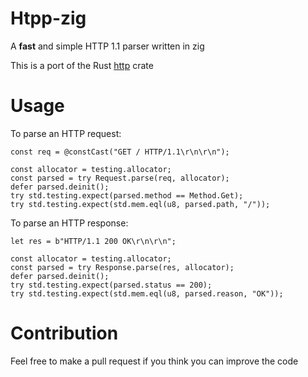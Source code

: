 # Htpp-zig

A **fast** and simple HTTP 1.1 parser written in zig

This is a port of the Rust [http](https://github.com/Albassel/htpp) crate

# Usage

To parse an HTTP request:

```zig
const req = @constCast("GET / HTTP/1.1\r\n\r\n");

const allocator = testing.allocator;
const parsed = try Request.parse(req, allocator);
defer parsed.deinit();
try std.testing.expect(parsed.method == Method.Get);
try std.testing.expect(std.mem.eql(u8, parsed.path, "/"));
```

To parse an HTTP response:

```zig
let res = b"HTTP/1.1 200 OK\r\n\r\n";

const allocator = testing.allocator;
const parsed = try Response.parse(res, allocator);
defer parsed.deinit();
try std.testing.expect(parsed.status == 200);
try std.testing.expect(std.mem.eql(u8, parsed.reason, "OK"));
```

# Contribution

Feel free to make a pull request if you think you can improve the code
